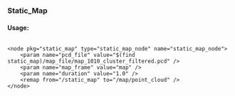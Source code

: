 ### Static_Map


#### Usage:
> ```
    <node pkg="static_map" type="static_map_node" name="static_map_node">
        <param name="pcd_file" value="$(find static_map)/map_file/map_1010_cluster_filtered.pcd" />
        <param name="map_frame" value="map" />
        <param name="duration" value="1.0" />
        <remap from="/static_map" to="/map/point_cloud" />
    </node>